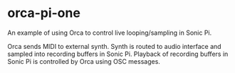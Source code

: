 # orca-pi-one
An example of using Orca to control live looping/sampling in Sonic Pi.

Orca sends MIDI to external synth. Synth is routed to audio interface and sampled into recording buffers in Sonic Pi. Playback of recording buffers in Sonic Pi is controlled by Orca using OSC messages. 
